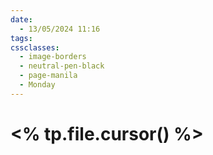 ```yaml
---
date:
  - 13/05/2024 11:16
tags: 
cssclasses:
  - image-borders
  - neutral-pen-black
  - page-manila
  - Monday
---
```

# <% tp.file.cursor() %>